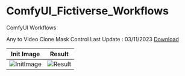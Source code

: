 # ComfyUI_Fictiverse_Workflows
ComfyUI Workflows

Any to Video Clone Mask Control
Last Update : 03/11/2023
[Download](https://github.com/Fictiverse/ComfyUI_Fictiverse_Workflows/blob/main/Fictiverse_AnimateDiff_Clone_MaskControl.json)

| Init Image  | Result |
| ------------- | ------------- |
| ![InitImage](https://github.com/Fictiverse/ComfyUI_Fictiverse_Workflows/assets/111762798/d0710e8a-e8d8-41ba-aa46-f1cf96718509) | ![Result](https://github.com/Fictiverse/ComfyUI_Fictiverse_Workflows/assets/111762798/58e379b4-b764-44bf-97be-0543092d1b13) |




